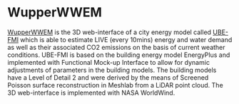 # WupperWWEM
[WupperWWEM](https://wupperwwem.github.io/)  is the 3D web-interface of a city energy model called [UBE-FMI](https://wupperwwem.github.io/wupperwwem_online/wupperwwem_online.html) which is able to estimate LIVE (every 10mins) energy and water demand as well as their associated CO2 emissions on the basis of current weather conditions. UBE-FMI is based on the building energy model EnergyPlus and implemented with Functional Mock-up Interface to allow for dynamic adjustments of parameters in the building models. The building models have a Level of Detail 2 and were derived by the means of Screened Poisson surface reconstruction in Meshlab from a LiDAR point cloud. The 3D web-interface is implemented with NASA WorldWind. 
